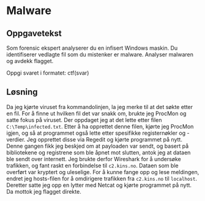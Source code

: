# Malware

## Oppgavetekst

Som forensic ekspert analyserer du en infisert Windows maskin. Du identifiserer vedlagte fil som du mistenker er malware. Analyser malwaren og avdekk flagget.

Oppgi svaret i formatet: ctf(svar)


## Løsning

Da jeg kjørte viruset fra kommandolinjen, la jeg merke til at det søkte etter en fil. For å finne ut hvilken fil det var snakk om, brukte jeg ProcMon og satte fokus på viruset. Der oppdaget jeg at det lette etter filen `C:\Temp\infected.txt`. Etter å ha opprettet denne filen, kjørte jeg ProcMon igjen, og så at programmet også lette etter spesifikke registernøkler og -verdier. Jeg opprettet disse via Regedit og kjørte programmet på nytt. Denne gangen fikk jeg beskjed om at payloaden var sendt, og basert på bibliotekene og registrene som ble åpnet mot slutten, antok jeg at dataen ble sendt over internett. Jeg brukte derfor Wireshark for å undersøke trafikken, og fant raskt en forbindelse til `c2.kins.no`. Dataen som ble overført var kryptert og uleselige. For å kunne fange opp og lese meldingen, endret jeg hosts-filen for å omdirigere trafikken fra `c2.kins.no` til `localhost`. Deretter satte jeg opp en lytter med Netcat og kjørte programmet på nytt. Da mottok jeg flagget direkte.
